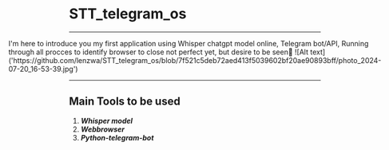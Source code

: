 # STT_telegram_os
<hr>
<div style="display:flex;justify-content:center;">
  I'm here to introduce you my first application using Whisper chatgpt model online, Telegram bot/API, Running through all procces to identify browser to close not perfect yet, but desire to be seen👀
  ![Alt text]('https://github.com/lenzwa/STT_telegram_os/blob/7f521c5deb72aed413f5039602bf20ae90893bff/photo_2024-07-20_16-53-39.jpg')
</div>
<hr>

<div>
<h2>Main Tools to be used</h2>
  
  1. _**Whisper model**_
  2. _**Webbrowser**_
  3. _**Python-telegram-bot**_
</div>
